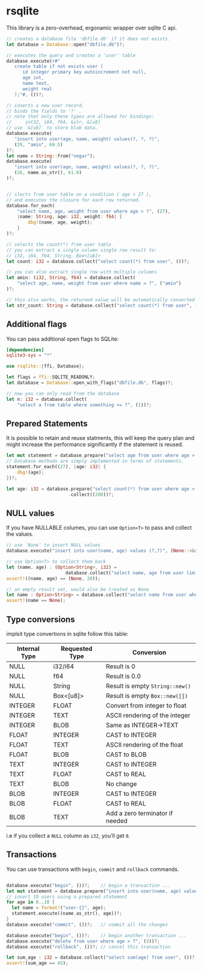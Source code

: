 # rsqlite

This library is a zero-overhead, ergonamic wrapper over sqlite C api.

```rust
// creates a database file 'dbfile.db' if it does not exists.
let database = Database::open("dbfile.db")?;

// executes the query and creates a 'user' table
database.execute(r#"
   create table if not exists user (
      id integer primary key autoincrement not null,
      age int,
      name text,
      weight real
   );"#, ())?;

// inserts a new user record.
// binds the fields to '?' .
// note that only these types are allowed for bindings:
//     int32, i64, f64, &str, &[u8]
// use `&[u8]` to store blob data.
database.execute(
   "insert into user(age, name, weight) values(?, ?, ?)",
   (29, "amin", 69.5)
)?;
let name = String::from("negar");
database.execute(
   "insert into user(age, name, weight) values(?, ?, ?)",
   (26, name.as_str(), 61.0)
)?;


// slects from user table on a condition ( age > 27 ),
// and executes the closure for each row returned.
database.for_each(
    "select name, age, weight from user where age > ?", (27),
    |name: String, age: i32, weight: f64| {
        dbg!(name, age, weight);
    }
)?;

// selects the count(*) from user table
// you can extract a single culumn single row result to:
// i32, i64, f64, String, Box<[u8]>
let count: i32 = database.collect("select count(*) from user", ())?;

// you can also extract single row with multiple columns
let amin: (i32, String, f64) = database.collect(
    "select age, name, weight from user where name = ?", ("amin")
)?;

// this also works, the returned value will be automatically converted to String
let str_count: String = database.collect("select count(*) from user", ())?;

```

## Additional flags

You can pass additional open flags to SQLite:

```toml
[dependencies]
sqlite3-sys = "*"
```
```rust
use rsqlite::{ffi, Database};

let flags = ffi::SQLITE_READONLY;
let database = Database::open_with_flags("dbfile.db", flags)?;

// now you can only read from the database
let n: i32 = database.collect(
    "select a from table where something >= ?", (1))?;
```

## Prepared Statements

It is possible to retain and reuse statments, this will keep the query plan and might
increase the performance significantly if the statement is reused.
```rust
let mut statement = database.prepare("select age from user where age > ?")?;
// Database methods are simply implemented in terms of statements.
statement.for_each((27), |age: i32| {
    dbg!(age);
})?;

let age: i32 = database.prepare("select count(*) from user where age > ? limit 1")?
                       .collect((200))?;
```
## NULL values
If you have NULLABLE columes, you can use `Option<T>` to pass and collect the values.
```rust
// use `None` to insert NULL values
database.execute("insert into user(name, age) values (?,?)", (None::<&str>, 20))?;

// use Option<T> to collect them back
let (name, age) : (Option<String>, i32) =
                      database.collect("select name, age from user limit 1", ())?;
assert!((name, age) == (None, 20));

// an empty result set, would also be treated as None
let name : Option<String> = database.collect("select name from user where age = ?", (200))?;
assert!(name == None);
```
## Type conversions

implsit type convertions in sqlite follow this table:

|Internal Type|Requested Type|Conversion
|-------------|--------------|----------
|NULL         |i32/i64 	     |Result is 0
|NULL         |f64   	     |Result is 0.0
|NULL         |String        |Result is empty `String::new()`
|NULL         |Box<[u8]>     |Result is empty `Box::new([])`
|INTEGER      |FLOAT 	     |Convert from integer to float
|INTEGER      |TEXT 	     |ASCII rendering of the integer
|INTEGER      |BLOB 	     |Same as INTEGER->TEXT
|FLOAT        |INTEGER 	     |CAST to INTEGER
|FLOAT        |TEXT 	     |ASCII rendering of the float
|FLOAT        |BLOB 	     |CAST to BLOB
|TEXT         |INTEGER 	     |CAST to INTEGER
|TEXT         |FLOAT 	     |CAST to REAL
|TEXT         |BLOB 	     |No change
|BLOB         |INTEGER 	     |CAST to INTEGER
|BLOB         |FLOAT 	     |CAST to REAL
|BLOB         |TEXT 	     |Add a zero terminator if needed

i.e if you collect a `NULL` column as `i32`, you'll get `0`.

## Transactions
You can use transactions with `begin`, `commit` and `rollback` commands.

```rust

database.execute("begin", ())?;    // begin a transaction ...
let mut statement = database.prepare("insert into user(name, age) values (?, ?)")?;
// insert 10 users using a prepared statement
for age in 0..10 {
  let name = format!("user-{}", age);
  statement.execute((name.as_str(), age))?;
}
database.execute("commit", ())?;   // commit all the changes

database.execute("begin", ())?;    // begin another transaction ...
database.execute("delete from user where age > ?", (3))?;
database.execute("rollback", ())?; // cancel this transaction

let sum_age : i32 = database.collect("select sum(age) from user", ())?;
assert!(sum_age == 45);
```
